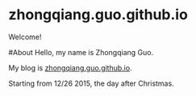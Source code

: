 # zhongqiang.guo.github.io
Welcome!

#About
Hello, my name is Zhongqiang Guo.

My blog is [zhongqiang.guo.github.io](http://zhongqiang-guo.github.io).

Starting from 12/26 2015, the day after Christmas.
